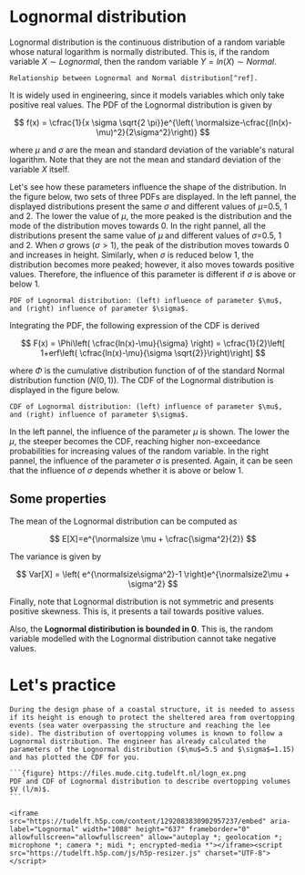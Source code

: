 
# Lognormal distribution

Lognormal distribution is the continuous distribution of a random variable whose natural logarithm is normally distributed. This is, if the random variable $X \sim Lognormal$, then the random variable $Y=ln(X) \sim Normal$.

```{figure} https://files.mude.citg.tudelft.nl/Lognormal_Distribution.svg
Relationship between Lognormal and Normal distribution[^ref].
```

 It is widely used in engineering, since it models variables which only take positive real values.  The PDF of the Lognormal distribution is given by 

$$
f(x) = \cfrac{1}{x \sigma \sqrt{2 \pi}}e^{\left( \normalsize-\cfrac{(ln(x)-\mu)^2}{2\sigma^2}\right)}
$$

where $\mu$ and $\sigma$ are the mean and standard deviation of the variable's natural logarithm. Note that they are not the mean and standard deviation of the variable $X$ itself.

Let's see how these parameters influence the shape of the distribution. In the figure below, two sets of three PDFs are displayed. In the left pannel, the displayed distributions present the same $\sigma$ and different values of $\mu=$0.5, 1 and 2. The lower the value of $\mu$, the more peaked is the distribution and the mode of the distribution moves towards 0. In the right pannel, all the distributions present the same value of $\mu$ and different values of $\sigma=$0.5, 1 and 2. When $\sigma$ grows ($\sigma>1$), the peak of the distribution moves towards 0 and increases in height. Similarly, when $\sigma$ is reduced below 1, the distribution becomes more peaked; however, it also moves towards positive values. Therefore, the influence of this parameter is different if $\sigma$ is above or below 1. 

```{figure} https://files.mude.citg.tudelft.nl/logn_density.png
PDF of Lognormal distribution: (left) influence of parameter $\mu$, and (right) influence of parameter $\sigma$.
```

Integrating the PDF, the following expression of the CDF is derived

$$
F(x) = \Phi\left( \cfrac{ln(x)-\mu}{\sigma} \right) = \cfrac{1}{2}\left[ 1+erf\left( \cfrac{ln(x)-\mu}{\sigma \sqrt{2}}\right)\right]
$$

where $\Phi$ is the cumulative distribution function of of the standard Normal distribution function ($N(0,1)$). The CDF of the Lognormal distribution is displayed in the figure below.

```{figure} https://files.mude.citg.tudelft.nl/logn_cdf.png
CDF of Lognormal distribution: (left) influence of parameter $\mu$, and (right) influence of parameter $\sigma$.
```

In the left pannel, the influence of the parameter $\mu$ is shown. The lower the $\mu$, the steeper becomes the CDF, reaching higher non-exceedance probabilities for increasing values of the random variable. In the right pannel, the influence of the parameter $\sigma$ is presented. Again, it can be seen that the influence of $\sigma$ depends whether it is above or below 1.

## Some properties

The mean of the Lognormal distribution can be computed as

$$
E[X]=e^{\normalsize \mu + \cfrac{\sigma^2}{2}}
$$

The variance is given by

$$
Var[X] = \left( e^{\normalsize\sigma^2}-1 \right)e^{\normalsize2\mu + \sigma^2}
$$

Finally, note that Lognormal distribution is not symmetric and presents positive skewness. This is, it presents a tail towards positive values.

Also, the **Lognormal distiribution is bounded in 0**. This is, the random variable modelled with the Lognormal distribution cannot take negative values.

# Let's practice

````{card} Exercises
During the design phase of a coastal structure, it is needed to assess if its height is enough to protect the sheltered area from overtopping events (sea water overpassing the structure and reaching the lee side). The distribution of overtopping volumes is known to follow a Lognormal distribution. The engineer has already calculated the parameters of the Lognormal distribution ($\mu$=5.5 and $\sigma$=1.15) and has plotted the CDF for you.

```{figure} https://files.mude.citg.tudelft.nl/logn_ex.png
PDF and CDF of Lognormal distribution to describe overtopping volumes $V (l/m)$.
```

<iframe src="https://tudelft.h5p.com/content/1292083830902957237/embed" aria-label="Lognormal" width="1088" height="637" frameborder="0" allowfullscreen="allowfullscreen" allow="autoplay *; geolocation *; microphone *; camera *; midi *; encrypted-media *"></iframe><script src="https://tudelft.h5p.com/js/h5p-resizer.js" charset="UTF-8"></script>

```````

[^ref]: "Lognormal Distribution" by StijnDeVuyst is licensed under CC BY-SA 4.0. To view a copy of this license, visit https://creativecommons.org/licenses/by-sa/4.0/?ref=openverse.